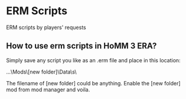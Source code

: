 # ERM Scripts
ERM scripts by players' requests

## **How to use erm scripts in HoMM 3 ERA?**

Simply save any script you like as an .erm file and place in this location:

...\Mods\\[new folder]\Data\s\

The filename of [new folder] could be anything. Enable the [new folder] mod from mod manager and voila. 
